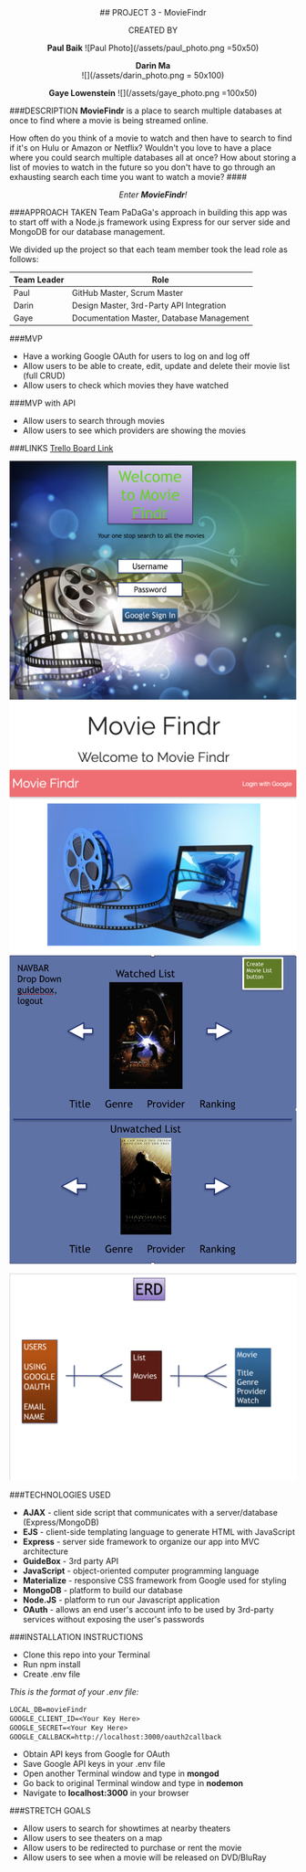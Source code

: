 <center>
## PROJECT 3 - MovieFindr    

CREATED BY

**Paul Baik**
![Paul Photo](/assets/paul_photo.png =50x50)

**Darin Ma**  
![](/assets/darin_photo.png = 50x100)

**Gaye Lowenstein**
![](/assets/gaye_photo.png =100x50)

</center>

###DESCRIPTION
__MovieFindr__ is a place to search multiple databases at once to find where a movie is being streamed online.

How often do you think of a movie to watch and then have to search to find if it's on Hulu or Amazon or Netflix?  Wouldn't you love to have a place where you could search multiple databases all at once?  How about storing a list of movies to watch in the future so you don't have to go through an exhausting search each time you want to watch a movie?
####_<center>Enter **MovieFindr**!</center>_

###APPROACH TAKEN
Team PaDaGa's approach in building this app was to start off with a Node.js framework using Express for our server side and MongoDB for our database management.  

We divided up the project so that each team member took the lead role as follows:

  Team Leader  | Role
  -----------  | ----------
  Paul         | GitHub Master, Scrum Master
  Darin        | Design Master, 3rd-Party API Integration
  Gaye         | Documentation Master, Database Management

###MVP
* Have a working Google OAuth for users to log on and log off
* Allow users to be able to create, edit, update and delete their movie list (full CRUD)
* Allow users to check which movies they have watched

###MVP with API
* Allow users to search through movies
* Allow users to see which providers are showing the movies

###LINKS
[Trello Board Link](https://trello.com/b/QMrl81kr/moviefindr "Trello Board")

![Wireframes](assets/wireframe_original_home.png)
![Wireframes](assets/wireframe-home.png)
![Wireframes](assets/wireframes.png)

![ERD](assets/erd.png)

###TECHNOLOGIES USED
* __AJAX__ - client side script that communicates with a server/database (Express/MongoDB)
* __EJS__ - client-side templating language to generate HTML with JavaScript
* __Express__ - server side framework to organize our app into MVC architecture
* __GuideBox__ - 3rd party API
* __JavaScript__ - object-oriented computer programming language
* __Materialize__ - responsive CSS framework from Google used for styling
* __MongoDB__ - platform to build our database
* __Node.JS__ - platform to run our Javascript application
* __OAuth__ - allows an end user's account info to be used by 3rd-party services without exposing the user's passwords

###INSTALLATION INSTRUCTIONS

* Clone this repo into your Terminal
* Run npm install
* Create .env file

_This is the format of your .env file:_

```
LOCAL_DB=movieFindr  
GOOGLE_CLIENT_ID=<Your Key Here>  
GOOGLE_SECRET=<Your Key Here>  
GOOGLE_CALLBACK=http://localhost:3000/oauth2callback
```  

* Obtain API keys from Google for OAuth
* Save Google API keys in your .env file
* Open another Terminal window and type in **mongod**
* Go back to original Terminal window and type in **nodemon**
* Navigate to **localhost:3000** in your browser

###STRETCH GOALS

* Allow users to search for showtimes at nearby theaters
* Allow users to see theaters on a map
* Allow users to be redirected to purchase or rent the movie
* Allow users to see when a movie will be released on DVD/BluRay
